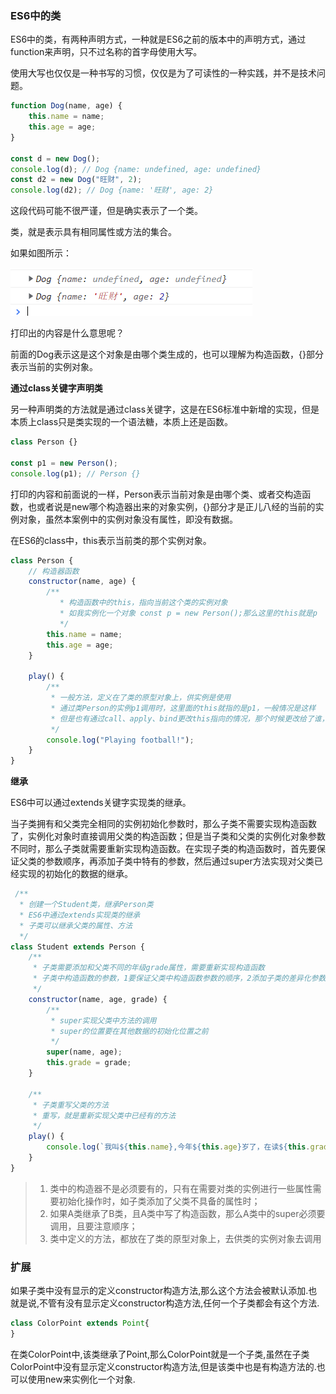 ### ES6中的类

ES6中的类，有两种声明方式，一种就是ES6之前的版本中的声明方式，通过function来声明，只不过名称的首字母使用大写。

使用大写也仅仅是一种书写的习惯，仅仅是为了可读性的一种实践，并不是技术问题。

```javascript
function Dog(name, age) {
    this.name = name;
    this.age = age;
}

const d = new Dog();
console.log(d); // Dog {name: undefined, age: undefined}
const d2 = new Dog("旺财", 2);
console.log(d2); // Dog {name: '旺财', age: 2}
```

这段代码可能不很严谨，但是确实表示了一个类。

类，就是表示具有相同属性或方法的集合。

如果如图所示：

![ES中通过function定义类](./images/i1.png)

打印出的内容是什么意思呢？

前面的Dog表示这是这个对象是由哪个类生成的，也可以理解为构造函数，{}部分表示当前的实例对象。

**通过class关键字声明类**

另一种声明类的方法就是通过class关键字，这是在ES6标准中新增的实现，但是本质上class只是类实现的一个语法糖，本质上还是函数。

```javascript
class Person {}

const p1 = new Person();
console.log(p1); // Person {}
```

打印的内容和前面说的一样，Person表示当前对象是由哪个类、或者交构造函数，也或者说是new哪个构造器出来的对象实例，{}部分才是正儿八经的当前的实例对象，虽然本案例中的实例对象没有属性，即没有数据。

在ES6的class中，this表示当前类的那个实例对象。

```javascript
class Person {
    // 构造器函数
    constructor(name, age) {
        /**
           * 构造函数中的this，指向当前这个类的实例对象
           * 如我实例化一个对象 const p = new Person();那么这里的this就是p
           */
        this.name = name;
        this.age = age;
    }

    play() {
        /**
         * 一般方法，定义在了类的原型对象上，供实例是使用
         * 通过类Person的实例p1调用时，这里面的this就指的是p1，一般情况是这样
         * 但是也有通过call、apply、bind更改this指向的情况，那个时候更改给了谁，this就是谁了
         */
        console.log("Playing football!");
    }
}
```

**继承**

ES6中可以通过extends关键字实现类的继承。

当子类拥有和父类完全相同的实例初始化参数时，那么子类不需要实现构造函数了，实例化对象时直接调用父类的构造函数；但是当子类和父类的实例化对象参数不同时，那么子类就需要重新实现构造函数。在实现子类的构造函数时，首先要保证父类的参数顺序，再添加子类中特有的参数，然后通过super方法实现对父类已经实现的初始化的数据的继承。

```javascript
 /**
  * 创建一个Student类，继承Person类
  * ES6中通过extends实现类的继承
  * 子类可以继承父类的属性、方法
  */
class Student extends Person {
    /**
     * 子类需要添加和父类不同的年级grade属性，需要重新实现构造函数
     * 子类中构造函数的参数，1要保证父类中构造函数参数的顺序，2添加子类的差异化参数，3通过super关键字实现对父类构造函数中初始化参数的调用
     */
    constructor(name, age, grade) {
        /**
         * super实现父类中方法的调用
         * super的位置要在其他数据的初始化位置之前
         */
        super(name, age);
        this.grade = grade;
    }

    /**
     * 子类重写父类的方法
     * 重写，就是重新实现父类中已经有的方法
     */
    play() {
        console.log(`我叫${this.name},今年${this.age}岁了，在读${this.grade}年级！`);
    }
}
```

> 1. 类中的构造器不是必须要有的，只有在需要对类的实例进行一些属性需要初始化操作时，如子类添加了父类不具备的属性时；
> 2. 如果A类继承了B类，且A类中写了构造函数，那么A类中的super必须要调用，且要注意顺序；
> 3. 类中定义的方法，都放在了类的原型对象上，去供类的实例对象去调用

### 扩展

如果子类中没有显示的定义constructor构造方法,那么这个方法会被默认添加.也就是说,不管有没有显示定义constructor构造方法,任何一个子类都会有这个方法.

```js
class ColorPoint extends Point{
}
```
在类ColorPoint中,该类继承了Point,那么ColorPoint就是一个子类,虽然在子类ColorPoint中没有显示定义constructor构造方法,但是该类中也是有构造方法的.也可以使用new来实例化一个对象.